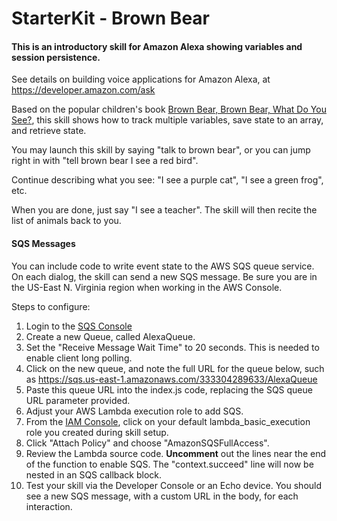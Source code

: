 # StarterKit - Brown Bear


#### This is an introductory skill for Amazon Alexa showing variables and session persistence.

See details on building voice applications for Amazon Alexa, at https://developer.amazon.com/ask

Based on the popular children's book [Brown Bear, Brown Bear, What Do You See?](https://amzn.com/0805047905),
this skill shows how to track multiple variables, save state to an array, and retrieve state.


You may launch this skill by saying "talk to brown bear", or you can jump right in with "tell brown bear I see a red bird".

Continue describing what you see:  "I see a purple cat", "I see a green frog", etc.

When you are done, just say "I see a teacher".  The skill will then recite the list of animals back to you.



#### SQS Messages
You can include code to write event state to the AWS SQS queue service.
On each dialog, the skill can send a new SQS message.
Be sure you are in the US-East N. Virginia region when working in the AWS Console.

Steps to configure:

1. Login to the [SQS Console](https://console.aws.amazon.com/sqs/home?region=us-east-1#)
2. Create a new Queue, called AlexaQueue.
3. Set the "Receive Message Wait Time" to 20 seconds.  This is needed to enable client long polling.
4. Click on the new queue, and note the full URL for the queue below, such as https://sqs.us-east-1.amazonaws.com/333304289633/AlexaQueue
5. Paste this queue URL into the index.js code, replacing the SQS queue URL parameter provided.
6. Adjust your AWS Lambda execution role to add SQS.
7. From the [IAM Console](https://console.aws.amazon.com/iam/home?region=us-east-1#roles), click on your default lambda_basic_execution role you created during skill setup.
8. Click "Attach Policy" and choose "AmazonSQSFullAccess".
9. Review the Lambda source code.  **Uncomment** out the lines near the end of the function to enable SQS.  The "context.succeed" line will now be nested in an SQS callback block.
10. Test your skill via the Developer Console or an Echo device.  You should see a new SQS message, with a custom URL in the body, for each interaction.
